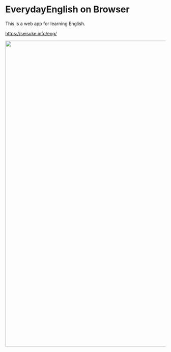 # EverydayEnglish on Browser

This is a web app for learning English.

https://seisuke.info/eng/

<img width="957" src="https://user-images.githubusercontent.com/34885995/233229214-d5bbee65-d872-4a2b-a4e7-24ddefc60c5a.png">

